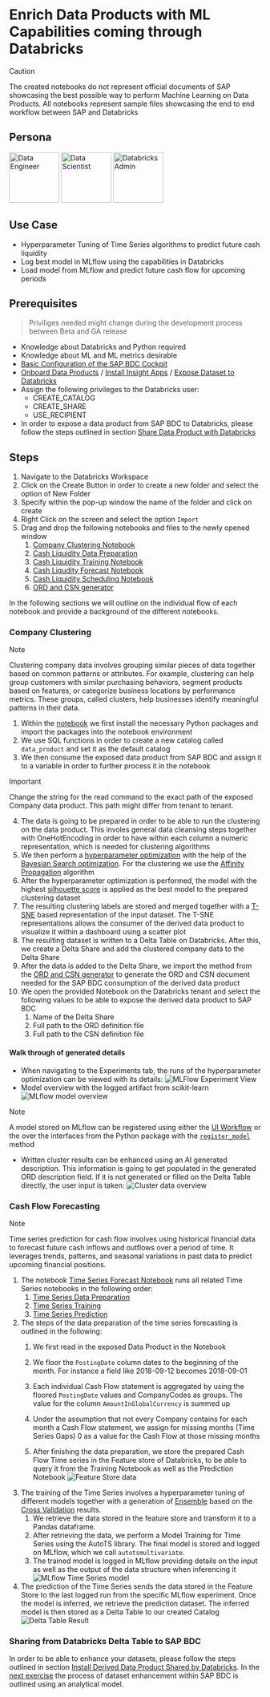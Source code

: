 # Enrich Data Products with ML Capabilities coming through Databricks

> [!CAUTION]
> The created notebooks do not represent official documents of SAP showcasing the best possible way to perform Machine Learning on Data Products. All notebooks represent sample files showcasing the end to end workflow between SAP and Databricks

## Persona 

<img src="../resources/images/data_engineer.png" alt="Data Engineer" width="100"/>

<img src="../resources/images/data_scientist.png" alt="Data Scientist" width="100"/>

<img src="../resources/images/databricks_admin.png" alt="Databricks Admin" width="100"/>

## Use Case
- Hyperparameter Tuning of Time Series algorithms to predict future cash liquidity
- Log best model in MLflow using the capabilities in Databricks
- Load model from MLflow and predict future cash flow for upcoming periods

## Prerequisites
> Priviliges needed might change during the development process between Beta and GA release
* Knowledge about Databricks and Python required
* Knowledge about ML and ML metrics desirable
* [Basic Configuration of the SAP BDC Cockpit](01-basic-config-bdc-cockpit/README.md) 
* [Onboard Data Products](04-onboard-data-products/README.md) / [Install Insight Apps](02-install-insight-apps/README.md) / [Expose Dataset to Databricks]()
* Assign the following privileges to the Databricks user:
  * CREATE_CATALOG
  * CREATE_SHARE
  * USE_RECIPIENT
* In order to expose a data product from SAP BDC to Databricks, please follow the steps outlined in section [Share Data Product with Databricks](share_bdc_databricks.md#share-data-product-with-databricks)


## Steps
1. Navigate to the Databricks Workspace
2. Click on the Create Button in order to create a new folder and select the option of New Folder
3. Specify within the pop-up window the name of the folder and click on create
4. Right Click on the screen and select the option `Import`
5. Drag and drop the following notebooks and files to the newly opened window
   1. [Company Clustering Notebook](Company_Clustering.ipynb)
   2. [Cash Liquidity Data Preparation](Cash_Liquidity_Data_Preparation.ipynb)
   3. [Cash Liquidity Training Notebook](Cash_Liquidity_Training.ipynb)
   4. [Cash Liqudity Forecast Notebook](Cash_Liqudity_Forecast.ipynb)
   5. [Cash Liquidity Scheduling Notebook](Time_Series_Forecast_Notebook_Schedule.ipynb)
   6. [ORD and CSN generator](generate_ord_and_csn.py)

In the following sections we will outline on the individual flow of each notebook and provide a background of the different notebooks.
### Company Clustering
> [!NOTE]
> Clustering company data involves grouping similar pieces of data together based on common patterns or attributes. For example, clustering can help group customers with similar purchasing behaviors, segment products based on features, or categorize business locations by performance metrics. These groups, called clusters, help businesses identify meaningful patterns in their data.

1. Within the [notebook](Company_Clustering.ipynb) we first install the necessary Python packages and import the packages into the notebook environment
2. We use SQL functions in order to create a new catalog called `data_product` and set it as the default catalog
3. We then consume the exposed data product from SAP BDC and assign it to a variable in order to further process it in the notebook
> [!IMPORTANT]
> Change the string for the read command to the exact path of the exposed Company data product. This path might differ from tenant to tenant.
4. The data is going to be prepared in order to be able to run the clustering on the data product. This involes general data cleansing steps together with OneHotEncoding in order to have within each column a numeric representation, which is needed for clustering algorithms
5. We then perform a [hyperparameter optimization](https://en.wikipedia.org/wiki/Hyperparameter_optimization) with the help of the [Bayesian Search optimization](https://en.wikipedia.org/wiki/Bayesian_optimization). For the clustering we use the [Affinity Propagation](https://en.wikipedia.org/wiki/Affinity_propagation) algorithm
6. After the hyperparameter optimization is performed, the model with the highest [silhouette score](https://en.wikipedia.org/wiki/Silhouette_(clustering)) is applied as the best model to the prepared clustering dataset
7. The resulting clustering labels are stored and merged together with a [T-SNE](https://en.wikipedia.org/wiki/T-distributed_stochastic_neighbor_embedding) based representation of the input dataset. The T-SNE representations allows the consumer of the derived data product to visualize it within a dashboard using a scatter plot
8. The resulting dataset is written to a Delta Table on Databricks. After this, we create a Delta Share and add the clustered company data to the Delta Share
9. After the data is added to the Delta Share, we import the method from the [ORD and CSN generator](generate_ord_and_csn.py) to generate the ORD and CSN document needed for the SAP BDC consumption of the derived data product
10. We open the provided Notebook on the Databricks tenant and select the following values to be able to expose the derived data product to SAP BDC
    1. Name of the Delta Share
    2. Full path to the ORD definition file
    3. Full path to the CSN definition file

#### Walk through of generated details
- When navigating to the Experiments tab, the runs of the hyperparameter optimization can be viewed with its details:
![MLFlow Experiment View](img/CompanyClusteringMLFlow.png)
- Model overview with the logged artifact from scikit-learn
![MLflow model overview](img/MLflowModelOverview.png)
> [!NOTE]
> A model stored on MLflow can be registered using either the [UI Workflow](https://mlflow.org/docs/latest/model-registry.html#ui-workflow) or the over the interfaces from the Python package with the [`register_model`](https://mlflow.org/docs/latest/model-registry.html#adding-an-mlflow-model-to-the-model-registry) method
- Written cluster results can be enhanced using an AI generated description. This information is going to get populated in the generated ORD description field. If it is not generated or filled on the Delta Table directly, the user input is taken:
![Cluster data overview](img/ClusterDataOverview.png)
### Cash Flow Forecasting
> [!NOTE]
>Time series prediction for cash flow involves using historical financial data to forecast future cash inflows and outflows over a period of time. It leverages trends, patterns, and seasonal variations in past data to predict upcoming financial positions.
1. The notebook [Time Series Forecast Notebook](Time_Series_Forecast_Notebook_Schedule.ipynb) runs all related Time Series notebooks in the following order:
   1. [Time Series Data Preparation](Cash_Liquidity_Data_Preparation.ipynb)
   2. [Time Series Training](Cash_Liquidity_Training.ipynb)
   3. [Time Series Prediction](Cash_Liqudity_Forecast.ipynb)
2. The steps of the data preparation of the time series forecasting is outlined in the following:
   1. We first read in the exposed Data Product in the Notebook

   2. We floor the `PostingDate` column dates to the beginning of the month. For instance a field like 2018-09-12 becomes 2018-09-01 
   3. Each individual Cash Flow statement is aggregated by using the floored `PostingDate` values and CompanyCodes as groups. The value for the column `AmountInGlobalCurrency` is summed up
   4. Under the assumption that not every Company contains for each month a Cash Flow statement, we assign for missing months (Time Series Gaps) 0 as a value for the Cash Flow at those missing months
   5. After finishing the data preparation, we store the prepared Cash Flow Time series in the Feature store of Databricks, to be able to query it from the Training Notebook as well as the Prediction Notebook
![Feature Store data](img/FeatureStoreData.png)
3. The training of the Time Series involves a hyperparameter tuning of different models together with a generation of [Ensemble](https://en.wikipedia.org/wiki/Ensemble_learning) based on the [Cross Validation](https://en.wikipedia.org/wiki/Cross-validation_(statistics)) results.
   1. We retrieve the data stored in the feature store and transform it to a Pandas dataframe.
   2. After retrieving the data, we perform a Model Training for Time Series using the AutoTS library. The final model is stored and logged on MLflow, which we call `autotsmultivariate`.
   3. The trained model is logged in MLflow providing details on the input as well as the output of the data structure when inferencing it
   ![MLflow Time Series model](img/TimeSeriesModel.png)
4. The prediction of the Time Series sends the data stored in the Feature Store to the last logged run from the specific MLflow experiment. Once the model is inferred, we retrieve the prediction dataset. The inferred model is then stored as a Delta Table to our created Catalog
![Delta Table Result](img/CashFlowPrediction.png)


### Sharing from Databricks Delta Table to SAP BDC
In order to be able to enhance your datasets, please follow the steps outlined in section [Install Derived Data Product Shared by Databricks](share_bdc_databricks.md#install-derived-data-product-shared-by-databricks). In the [next exercise](/beta-pipeline/06-enhance-analytic-model/README.md) the process of dataset enhancement within SAP BDC is outlined using an analytical model.